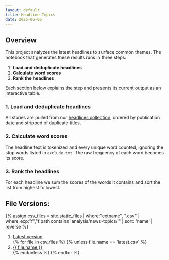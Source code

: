 ```yaml
---
layout: default
title: Headline Topics
date: 2025-06-05
---
```


## Overview

This project analyzes the latest headlines to surface common themes. The notebook that generates these results runs in three steps:

1. **Load and deduplicate headlines**
2. **Calculate word scores**
3. **Rank the headlines**

Each section below explains the step and presents its current output as an interactive table.

### 1. Load and deduplicate headlines

All stories are pulled from our [headlines collection](../headlines/), ordered by publication date and stripped of duplicate titles.

<div id="step1-table"></div>

### 2. Calculate word scores

The headline text is tokenized and every unique word counted, ignoring the stop words listed in `exclude.txt`. The raw frequency of each word becomes its score.

<div id="step2-table"></div>

### 3. Rank the headlines

For each headline we sum the scores of the words it contains and sort the list from highest to lowest.

<div id="step3-table"></div>

<script>
function loadCsvTable(sel, csvPath){
  fetch(csvPath)
    .then(r => r.text())
    .then(text => {
      const rows = csvToObjects(text);
      const table = ArrTabler(rows);
      $(sel).html(table);
      new DataTable(sel + ' table', {
        order: [[0, 'desc']],
        columnDefs: [
          { targets: '_all', className: 'dt-head-left dt-body-left' }
        ]
      });
    })
    .catch(() => {
      $(sel).text('Unable to load data.');
    });
}

document.addEventListener('DOMContentLoaded', function(){
  loadCsvTable('#step1-table', '../headlines/latest.csv');
  loadCsvTable('#step2-table', './scores.csv');
  loadCsvTable('#step3-table', './rank.csv');
});
</script>

## File Versions:
{% assign csv_files = site.static_files | where:"extname", ".csv" | where_exp:"f","f.path contains 'analysis/news-topics/'" | sort: 'name' | reverse %}
<ol>
  <li><a href="./latest.csv">Latest version</a></li>
  {% for file in csv_files %}
    {% unless file.name == 'latest.csv' %}
  <li><a href="./{{ file.name }}">{{ file.name }}</a></li>
    {% endunless %}
  {% endfor %}
</ol>
